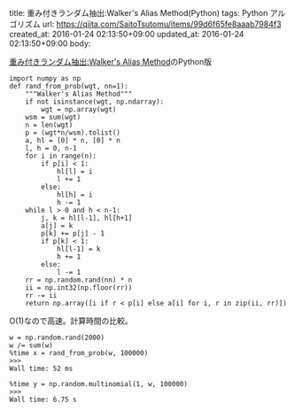 title: 重み付きランダム抽出:Walker's Alias Method(Python)
tags: Python アルゴリズム
url: https://qiita.com/SaitoTsutomu/items/99d6f65fe8aaab7984f3
created_at: 2016-01-24 02:13:50+09:00
updated_at: 2016-01-24 02:13:50+09:00
body:

[重み付きランダム抽出:Walker's Alias Method](http://qiita.com/ozwk/items/6d62a0717bdc8eac8184#_reference-12387ce48c71f91280d7)のPython版

```py3:python
import numpy as np
def rand_from_prob(wgt, nn=1):
    """Walker's Alias Method"""
    if not isinstance(wgt, np.ndarray):
        wgt = np.array(wgt)
    wsm = sum(wgt)
    n = len(wgt)
    p = (wgt*n/wsm).tolist()
    a, hl = [0] * n, [0] * n
    l, h = 0, n-1
    for i in range(n):
        if p[i] < 1:
            hl[l] = i
            l += 1
        else:
            hl[h] = i
            h -= 1
    while l > 0 and h < n-1:
        j, k = hl[l-1], hl[h+1]
        a[j] = k
        p[k] += p[j] - 1
        if p[k] < 1:
            hl[l-1] = k
            h += 1
        else:
            l -= 1
    rr = np.random.rand(nn) * n
    ii = np.int32(np.floor(rr))
    rr -= ii
    return np.array([i if r < p[i] else a[i] for i, r in zip(ii, rr)])
```

O(1)なので高速。計算時間の比較。

```py3:python
w = np.random.rand(2000)
w /= sum(w)
%time x = rand_from_prob(w, 100000)
>>>
Wall time: 52 ms

%time y = np.random.multinomial(1, w, 100000)
>>>
Wall time: 6.75 s
```


